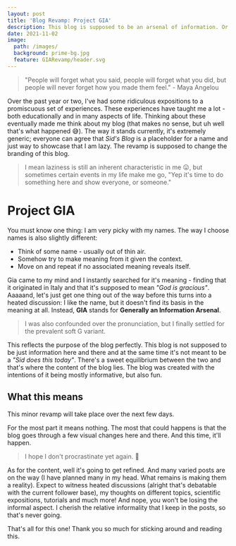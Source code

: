 ```yaml
---
layout: post
title: 'Blog Revamp: Project GIA'
description: This blog is supposed to be an arsenal of information. Or is it?
date: 2021-11-02
image:
  path: /images/
  background: prime-bg.jpg
  feature: GIARevamp/header.svg
---
```


> "People will forget what you said, people will forget what you did, but people will never forget how you made them feel." - Maya Angelou

Over the past year or two, I've had some ridiculous expositions to a promiscuous set of experiences. These experiences have taught me a lot - both educationally and in many aspects of life. Thinking about these eventually made me think about my blog (that makes no sense, but uh well that's what happened 😅). The way it stands currently, it's extremely generic; everyone can agree that *Sid's Blog* is a placeholder for a name and just way to showcase that I am lazy. The revamp is supposed to change the branding of this blog.

> I mean laziness is still an inherent characteristic in me 😛, but sometimes certain events in my life make me go, "Yep it's time to do something here and show everyone, or someone."

# Project GIA

You must know one thing: I am very picky with my names. The way I choose names is also slightly different:

- Think of some name - usually out of thin air.
- Somehow try to make meaning from it given the context.
- Move on and repeat if no associated meaning reveals itself.

Gia came to my mind and I instantly searched for it's meaning - finding that it originated in Italy and that it's supposed to mean *"God is gracious"*. Aaaaand, let's just get one thing out of the way before this turns into a heated discussion: I like the name, but it doesn't find its basis in the meaning at all. Instead, **GIA** stands for **Generally an Information Arsenal**.

> I was also confounded over the pronunciation, but I finally settled for the prevalent soft G variant.

This reflects the purpose of the blog perfectly. This blog is not supposed to be just information here and there and at the same time it's not meant to be a *"Sid does this today"*. There's a sweet equilibrium between the two and that's where the content of the blog lies. The blog was created with the intentions of it being mostly informative, but also fun.

## What this means

This minor revamp will take place over the next few days.

For the most part it means nothing. The most that could happens is that the blog goes through a few visual changes here and there. And this time, it'll happen.

> I hope I don't procrastinate yet again. 😬

As for the content, well it's going to get refined. And many varied posts are on the way (I have planned many in my head. What remains is making them a reality). Expect to witness heated discussions (alright that's debatable with the current follower base), my thoughts on different topics, scientific expositions, tutorials and much more! And nope, you won't be losing the informal aspect. I cherish the relative informality that I keep in the posts, so that's never going.

That's all for this one! Thank you so much for sticking around and reading this.
